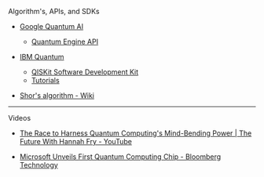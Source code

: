 Algorithm's, APIs, and SDKs

* [Google Quantum AI](https://quantumai.google)
  * [Quantum Engine API](https://quantumai.google/cirq/google/engine)

* [IBM Quantum](https://quantum.ibm.com)
  *  [QISKit Software Development Kit](https://www.ibm.com/quantum/qiskit)
  *  [Tutorials](https://learning.quantum.ibm.com/catalog/tutorials?category=beginner)

* [Shor's algorithm - Wiki](https://en.wikipedia.org/wiki/Shor%27s_algorithm)

- - - -

Videos

* [The Race to Harness Quantum Computing's Mind-Bending Power | The Future With Hannah Fry - YouTube](https://youtu.be/1_gJp2uAjO0?si=fGCRcO4VHn-Ehz_d)

* [Microsoft Unveils First Quantum Computing Chip - Bloomberg Technology](https://youtu.be/OOP4WbP2TbM?si=Wb0E2h11lhFP1KVl)
